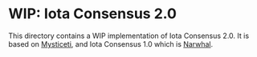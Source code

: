 # WIP: Iota Consensus 2.0

This directory contains a WIP implementation of Iota Consensus 2.0.
It is based on [Mysticeti](https://github.com/MystenLabs/mysticeti),
and Iota Consensus 1.0 which is
[Narwhal](https://github.com/iotaledger/kinesis/tree/main/narwhal).
